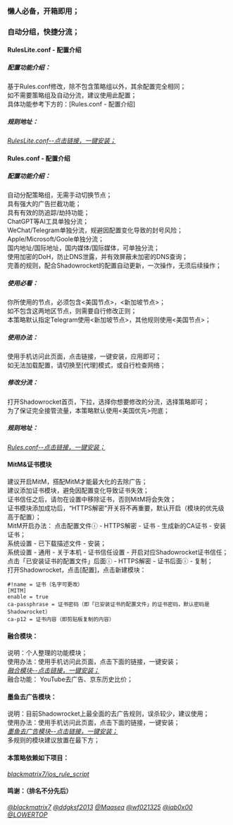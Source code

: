 ### 懒人必备，开箱即用；<br>
### 自动分组，快捷分流；<br>

#### RulesLite.conf - 配置介绍
##### 配置功能介绍：<br>
基于Rules.conf修改，除不包含策略组以外，其余配置完全相同；<br>
如不需要策略组及自动分流，建议使用此配置；<br>
具体功能参考下方的：[Rules.conf - 配置介绍]

##### 规则地址：<br>
[*RulesLite.conf--点击链接，一键安装；*](https://lowertop.github.io/Shadowrocket-First/redirect.html?url=shadowrocket://config/add/https://raw.githubusercontent.com/XiangwanGuan/Shadowrocket/main/RulesLite.conf)<br>

#### Rules.conf - 配置介绍
##### 配置功能介绍：<br>
自动分配策略组，无需手动切换节点；<br>
具有强大的广告拦截功能；<br>
具有有效的防追踪/劫持功能；<br>
ChatGPT等AI工具单独分流；<br>
WeChat/Telegram单独分流，规避因配置变化导致的封号风险；<br>
Apple/Microsoft/Goole单独分流；<br>
国内地址/国际地址，国内媒体/国际媒体，可单独分流；<br>
使用加密的DoH，防止DNS泄露，并有效屏蔽未加密的DNS查询；<br>
完善的规则，配合Shadowrocket的配置自动更新，一次操作，无须后续操作；<br>

##### 使用必看：<br>
你所使用的节点，必须包含<美国节点>，<新加坡节点>；<br>
如不包含这两地区节点，则需要自行修改正则；<br>
本策略默认指定Telegram使用<新加坡节点>，其他规则使用<美国节点>；<br>

##### 使用办法：<br>
使用手机访问此页面，点击链接，一键安装，应用即可；<br>
如无法加载配置，请切换至[代理]模式，或自行检查网络；<br>

##### 修改分流：<br>
打开Shadowrocket首页，下拉，选择你想要修改的分流，选择策略即可；<br>
为了保证完全接管流量，本策略默认使用<美国优先>兜底；<br>

##### 规则地址：<br>
[*Rules.conf--点击链接，一键安装；*](https://lowertop.github.io/Shadowrocket-First/redirect.html?url=shadowrocket://config/add/https://raw.githubusercontent.com/XiangwanGuan/Shadowrocket/main/Rules.conf)<br>

#### MitM&证书模块
建议开启MitM，搭配MitM才能最大化的去除广告；<br>
建议添加证书模块，避免因配置变化导致证书失效；<br>
证书信任之后，请勿在设置中移除证书，否则MitM将会失效；<br>
证书模块添加成功后，“HTTPS解密”开关将不再重要，默认开启（模块的优先级高于配置）；<br>
MitM开启办法：
点击配置文件ⓘ - HTTPS解密 - 证书 - 生成新的CA证书 - 安装证书；<br>
系统设置 - 已下载描述文件 - 安装；<br>
系统设置 - 通用 - 关于本机 - 证书信任设置 - 开启对应Shadowrocket证书信任；<br>
点击「已安装证书的配置文件」后面ⓘ - HTTPS解密 - 证书后面ⓘ - 复制；<br>
打开Shadowrocket，点击[配置]，点击新建模块：<br>
```
#!name = 证书（名字可更改）
[MITM]
enable = true
ca-passphrase = 证书密码（即「已安装证书的配置文件」的证书密码，默认密码是Shadowrocket）
ca-p12 = 证书内容（即剪贴板复制的内容）
```

#### 融合模块：
说明：个人整理的功能模块；<br>
使用办法：使用手机访问此页面，点击下面的链接，一键安装；<br>
[*融合模块--点击链接，一键安装；*](https://lowertop.github.io/Shadowrocket-First/redirect.html?url=shadowrocket://install?module=https://raw.githubusercontent.com/XiangwanGuan/Shadowrocket/main/Module.sgmodule)<br>
融合功能： YouTube去广告、京东历史比价；<br>

#### 墨鱼去广告模块：
说明：目前Shadowrocket上最全面的去广告规则，误杀较少，建议使用；<br>
使用办法：使用手机访问此页面，点击下面的链接，一键安装；<br>
[*墨鱼去广告模块--点击链接，一键安装；*](https://lowertop.github.io/Shadowrocket-First/redirect.html?url=shadowrocket://install?module=https://github.com/ddgksf2013/Modules/raw/main/Adblock.sgmodule)<br>
多规则的模块建议放置在最下方；<br>

#### 本策略依赖如下项目：<br>
[*blackmatrix7/ios_rule_script*](https://github.com/blackmatrix7/ios_rule_script/blob/master/rule/Shadowrocket)<br>

#### 鸣谢：（排名不分先后）<br>
[*@blackmatrix7*](https://github.com/blackmatrix7)
[*@ddgksf2013*](https://github.com/ddgksf2013)
[*@Maasea*](https://github.com/Maasea)
[*@wf021325*](https://github.com/wf021325)
[*@iab0x00*](https://github.com/iab0x00)
[*@LOWERTOP*](https://github.com/LOWERTOP)
